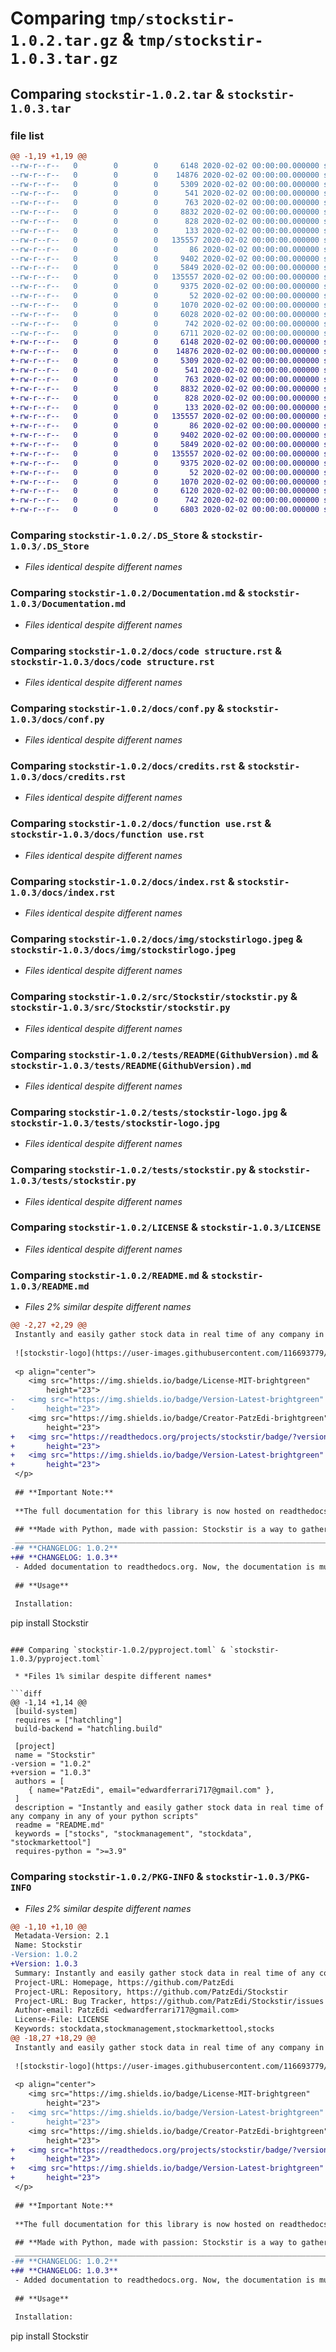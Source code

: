 # Comparing `tmp/stockstir-1.0.2.tar.gz` & `tmp/stockstir-1.0.3.tar.gz`

## Comparing `stockstir-1.0.2.tar` & `stockstir-1.0.3.tar`

### file list

```diff
@@ -1,19 +1,19 @@
--rw-r--r--   0        0        0     6148 2020-02-02 00:00:00.000000 stockstir-1.0.2/.DS_Store
--rw-r--r--   0        0        0    14876 2020-02-02 00:00:00.000000 stockstir-1.0.2/Documentation.md
--rw-r--r--   0        0        0     5309 2020-02-02 00:00:00.000000 stockstir-1.0.2/docs/code structure.rst
--rw-r--r--   0        0        0      541 2020-02-02 00:00:00.000000 stockstir-1.0.2/docs/conf.py
--rw-r--r--   0        0        0      763 2020-02-02 00:00:00.000000 stockstir-1.0.2/docs/credits.rst
--rw-r--r--   0        0        0     8832 2020-02-02 00:00:00.000000 stockstir-1.0.2/docs/function use.rst
--rw-r--r--   0        0        0      828 2020-02-02 00:00:00.000000 stockstir-1.0.2/docs/index.rst
--rw-r--r--   0        0        0      133 2020-02-02 00:00:00.000000 stockstir-1.0.2/docs/installation.rst
--rw-r--r--   0        0        0   135557 2020-02-02 00:00:00.000000 stockstir-1.0.2/docs/img/stockstirlogo.jpeg
--rw-r--r--   0        0        0       86 2020-02-02 00:00:00.000000 stockstir-1.0.2/src/Stockstir/__init__.py
--rw-r--r--   0        0        0     9402 2020-02-02 00:00:00.000000 stockstir-1.0.2/src/Stockstir/stockstir.py
--rw-r--r--   0        0        0     5849 2020-02-02 00:00:00.000000 stockstir-1.0.2/tests/README(GithubVersion).md
--rw-r--r--   0        0        0   135557 2020-02-02 00:00:00.000000 stockstir-1.0.2/tests/stockstir-logo.jpg
--rw-r--r--   0        0        0     9375 2020-02-02 00:00:00.000000 stockstir-1.0.2/tests/stockstir.py
--rw-r--r--   0        0        0       52 2020-02-02 00:00:00.000000 stockstir-1.0.2/tests/tests.py
--rw-r--r--   0        0        0     1070 2020-02-02 00:00:00.000000 stockstir-1.0.2/LICENSE
--rw-r--r--   0        0        0     6028 2020-02-02 00:00:00.000000 stockstir-1.0.2/README.md
--rw-r--r--   0        0        0      742 2020-02-02 00:00:00.000000 stockstir-1.0.2/pyproject.toml
--rw-r--r--   0        0        0     6711 2020-02-02 00:00:00.000000 stockstir-1.0.2/PKG-INFO
+-rw-r--r--   0        0        0     6148 2020-02-02 00:00:00.000000 stockstir-1.0.3/.DS_Store
+-rw-r--r--   0        0        0    14876 2020-02-02 00:00:00.000000 stockstir-1.0.3/Documentation.md
+-rw-r--r--   0        0        0     5309 2020-02-02 00:00:00.000000 stockstir-1.0.3/docs/code structure.rst
+-rw-r--r--   0        0        0      541 2020-02-02 00:00:00.000000 stockstir-1.0.3/docs/conf.py
+-rw-r--r--   0        0        0      763 2020-02-02 00:00:00.000000 stockstir-1.0.3/docs/credits.rst
+-rw-r--r--   0        0        0     8832 2020-02-02 00:00:00.000000 stockstir-1.0.3/docs/function use.rst
+-rw-r--r--   0        0        0      828 2020-02-02 00:00:00.000000 stockstir-1.0.3/docs/index.rst
+-rw-r--r--   0        0        0      133 2020-02-02 00:00:00.000000 stockstir-1.0.3/docs/installation.rst
+-rw-r--r--   0        0        0   135557 2020-02-02 00:00:00.000000 stockstir-1.0.3/docs/img/stockstirlogo.jpeg
+-rw-r--r--   0        0        0       86 2020-02-02 00:00:00.000000 stockstir-1.0.3/src/Stockstir/__init__.py
+-rw-r--r--   0        0        0     9402 2020-02-02 00:00:00.000000 stockstir-1.0.3/src/Stockstir/stockstir.py
+-rw-r--r--   0        0        0     5849 2020-02-02 00:00:00.000000 stockstir-1.0.3/tests/README(GithubVersion).md
+-rw-r--r--   0        0        0   135557 2020-02-02 00:00:00.000000 stockstir-1.0.3/tests/stockstir-logo.jpg
+-rw-r--r--   0        0        0     9375 2020-02-02 00:00:00.000000 stockstir-1.0.3/tests/stockstir.py
+-rw-r--r--   0        0        0       52 2020-02-02 00:00:00.000000 stockstir-1.0.3/tests/tests.py
+-rw-r--r--   0        0        0     1070 2020-02-02 00:00:00.000000 stockstir-1.0.3/LICENSE
+-rw-r--r--   0        0        0     6120 2020-02-02 00:00:00.000000 stockstir-1.0.3/README.md
+-rw-r--r--   0        0        0      742 2020-02-02 00:00:00.000000 stockstir-1.0.3/pyproject.toml
+-rw-r--r--   0        0        0     6803 2020-02-02 00:00:00.000000 stockstir-1.0.3/PKG-INFO
```

### Comparing `stockstir-1.0.2/.DS_Store` & `stockstir-1.0.3/.DS_Store`

 * *Files identical despite different names*

### Comparing `stockstir-1.0.2/Documentation.md` & `stockstir-1.0.3/Documentation.md`

 * *Files identical despite different names*

### Comparing `stockstir-1.0.2/docs/code structure.rst` & `stockstir-1.0.3/docs/code structure.rst`

 * *Files identical despite different names*

### Comparing `stockstir-1.0.2/docs/conf.py` & `stockstir-1.0.3/docs/conf.py`

 * *Files identical despite different names*

### Comparing `stockstir-1.0.2/docs/credits.rst` & `stockstir-1.0.3/docs/credits.rst`

 * *Files identical despite different names*

### Comparing `stockstir-1.0.2/docs/function use.rst` & `stockstir-1.0.3/docs/function use.rst`

 * *Files identical despite different names*

### Comparing `stockstir-1.0.2/docs/index.rst` & `stockstir-1.0.3/docs/index.rst`

 * *Files identical despite different names*

### Comparing `stockstir-1.0.2/docs/img/stockstirlogo.jpeg` & `stockstir-1.0.3/docs/img/stockstirlogo.jpeg`

 * *Files identical despite different names*

### Comparing `stockstir-1.0.2/src/Stockstir/stockstir.py` & `stockstir-1.0.3/src/Stockstir/stockstir.py`

 * *Files identical despite different names*

### Comparing `stockstir-1.0.2/tests/README(GithubVersion).md` & `stockstir-1.0.3/tests/README(GithubVersion).md`

 * *Files identical despite different names*

### Comparing `stockstir-1.0.2/tests/stockstir-logo.jpg` & `stockstir-1.0.3/tests/stockstir-logo.jpg`

 * *Files identical despite different names*

### Comparing `stockstir-1.0.2/tests/stockstir.py` & `stockstir-1.0.3/tests/stockstir.py`

 * *Files identical despite different names*

### Comparing `stockstir-1.0.2/LICENSE` & `stockstir-1.0.3/LICENSE`

 * *Files identical despite different names*

### Comparing `stockstir-1.0.2/README.md` & `stockstir-1.0.3/README.md`

 * *Files 2% similar despite different names*

```diff
@@ -2,27 +2,29 @@
 Instantly and easily gather stock data in real time of any company in any of your python scripts
 
 ![stockstir-logo](https://user-images.githubusercontent.com/116693779/227736659-b39d549e-ccfd-4bef-851e-228f5bb6ac02.jpg)
 
 <p align="center">
 	<img src="https://img.shields.io/badge/License-MIT-brightgreen"
 		height="23">
-	<img src="https://img.shields.io/badge/Version-Latest-brightgreen"
-		height="23">
 	<img src="https://img.shields.io/badge/Creator-PatzEdi-brightgreen"
 		height="23">
+	<img src="https://readthedocs.org/projects/stockstir/badge/?version=latest"
+		height="23">
+	<img src="https://img.shields.io/badge/Version-Latest-brightgreen"
+		height="23">
 </p>
 
 ## **Important Note:**
 
 **The full documentation for this library is now hosted on readthedocs.org! [ReadtheDocs Documentation](https://stockstir.readthedocs.io/en/latest/index.html) file under the project files. Take a look to explore the features of Stockstir and how to use them, as well as getting to know how Stockstir works in a detailed way.**
 
 ## **Made with Python, made with passion: Stockstir is a way to gather stock data from any Python script in an easy and quick way.** 
 ____________________________________________________________________________
-## **CHANGELOG: 1.0.2**
+## **CHANGELOG: 1.0.3**
 - Added documentation to readthedocs.org. Now, the documentation is much easier to access and read through!
 
 ## **Usage**
 
 Installation:
 ```
 pip install Stockstir
```

### Comparing `stockstir-1.0.2/pyproject.toml` & `stockstir-1.0.3/pyproject.toml`

 * *Files 1% similar despite different names*

```diff
@@ -1,14 +1,14 @@
 [build-system]
 requires = ["hatchling"]
 build-backend = "hatchling.build"
 
 [project]
 name = "Stockstir"
-version = "1.0.2"
+version = "1.0.3"
 authors = [
 	{ name="PatzEdi", email="edwardferrari717@gmail.com" },
 ]
 description = "Instantly and easily gather stock data in real time of any company in any of your python scripts"
 readme = "README.md"
 keywords = ["stocks", "stockmanagement", "stockdata", "stockmarkettool"]
 requires-python = ">=3.9"
```

### Comparing `stockstir-1.0.2/PKG-INFO` & `stockstir-1.0.3/PKG-INFO`

 * *Files 2% similar despite different names*

```diff
@@ -1,10 +1,10 @@
 Metadata-Version: 2.1
 Name: Stockstir
-Version: 1.0.2
+Version: 1.0.3
 Summary: Instantly and easily gather stock data in real time of any company in any of your python scripts
 Project-URL: Homepage, https://github.com/PatzEdi
 Project-URL: Repository, https://github.com/PatzEdi/Stockstir
 Project-URL: Bug Tracker, https://github.com/PatzEdi/Stockstir/issues
 Author-email: PatzEdi <edwardferrari717@gmail.com>
 License-File: LICENSE
 Keywords: stockdata,stockmanagement,stockmarkettool,stocks
@@ -18,27 +18,29 @@
 Instantly and easily gather stock data in real time of any company in any of your python scripts
 
 ![stockstir-logo](https://user-images.githubusercontent.com/116693779/227736659-b39d549e-ccfd-4bef-851e-228f5bb6ac02.jpg)
 
 <p align="center">
 	<img src="https://img.shields.io/badge/License-MIT-brightgreen"
 		height="23">
-	<img src="https://img.shields.io/badge/Version-Latest-brightgreen"
-		height="23">
 	<img src="https://img.shields.io/badge/Creator-PatzEdi-brightgreen"
 		height="23">
+	<img src="https://readthedocs.org/projects/stockstir/badge/?version=latest"
+		height="23">
+	<img src="https://img.shields.io/badge/Version-Latest-brightgreen"
+		height="23">
 </p>
 
 ## **Important Note:**
 
 **The full documentation for this library is now hosted on readthedocs.org! [ReadtheDocs Documentation](https://stockstir.readthedocs.io/en/latest/index.html) file under the project files. Take a look to explore the features of Stockstir and how to use them, as well as getting to know how Stockstir works in a detailed way.**
 
 ## **Made with Python, made with passion: Stockstir is a way to gather stock data from any Python script in an easy and quick way.** 
 ____________________________________________________________________________
-## **CHANGELOG: 1.0.2**
+## **CHANGELOG: 1.0.3**
 - Added documentation to readthedocs.org. Now, the documentation is much easier to access and read through!
 
 ## **Usage**
 
 Installation:
 ```
 pip install Stockstir
```

